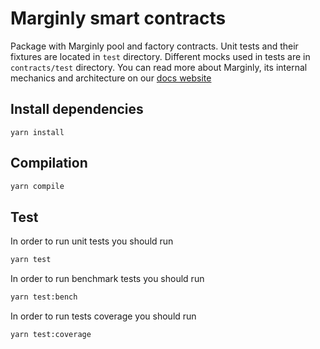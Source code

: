 # Marginly smart contracts
Package with Marginly pool and factory contracts.
Unit tests and their fixtures are located in `test` directory. 
Different mocks used in tests are in `contracts/test` directory.
You can read more about Marginly, 
its internal mechanics and architecture on our [docs website](https://docs.marginly.com/)

## Install dependencies

```
yarn install
```

## Compilation

```bash
yarn compile
```

## Test

In order to run unit tests you should run

```bash
yarn test
```

In order to run benchmark tests you should run

```bash
yarn test:bench
```

In order to run tests coverage you should run

```bash
yarn test:coverage
```
